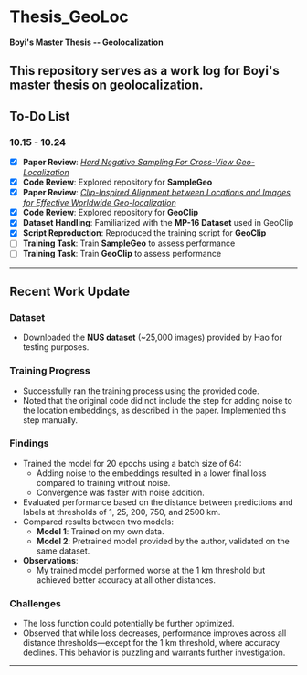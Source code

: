 # Thesis_GeoLoc
**Boyi's Master Thesis -- Geolocalization**

This repository serves as a work log for Boyi's master thesis on geolocalization. 
---

## To-Do List

### 10.15 - 10.24

- [x] **Paper Review**: [*Hard Negative Sampling For Cross-View Geo-Localization*](https://arxiv.org/abs/2303.11851)
- [x] **Code Review**: Explored repository for **SampleGeo**
- [x] **Paper Review**: [*Clip-Inspired Alignment between Locations and Images for Effective Worldwide Geo-localization*](https://arxiv.org/pdf/2309.16020v2)
- [x] **Code Review**: Explored repository for **GeoClip**
- [x] **Dataset Handling**: Familiarized with the **MP-16 Dataset** used in GeoClip
- [x] **Script Reproduction**: Reproduced the training script for **GeoClip**
- [ ] **Training Task**: Train **SampleGeo** to assess performance
- [ ] **Training Task**: Train **GeoClip** to assess performance

---

## Recent Work Update

### Dataset
- Downloaded the **NUS dataset** (~25,000 images) provided by Hao for testing purposes.

### Training Progress
- Successfully ran the training process using the provided code.
- Noted that the original code did not include the step for adding noise to the location embeddings, as described in the paper. Implemented this step manually.

### Findings
- Trained the model for 20 epochs using a batch size of 64:
  - Adding noise to the embeddings resulted in a lower final loss compared to training without noise.
  - Convergence was faster with noise addition.
- Evaluated performance based on the distance between predictions and labels at thresholds of 1, 25, 200, 750, and 2500 km.
- Compared results between two models:
  - **Model 1**: Trained on my own data.
  - **Model 2**: Pretrained model provided by the author, validated on the same dataset.
- **Observations**:
  - My trained model performed worse at the 1 km threshold but achieved better accuracy at all other distances.

### Challenges
- The loss function could potentially be further optimized.
- Observed that while loss decreases, performance improves across all distance thresholds—except for the 1 km threshold, where accuracy declines. This behavior is puzzling and warrants further investigation.

---

